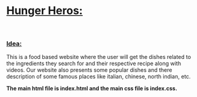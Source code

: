 <b><h1><u>Hunger Heros:</u></h1></b><br>
<b><h3><u>Idea:</u></h3></b> This is a food based website where the user will get the dishes related to the ingredients they search for and their respective recipe along with videos. Our website also presents some popular dishes and there description of some famous places like italian, chinese, north indian, etc.<br>
 
 <b>The main html file is index.html and the main css file is index.css.</b>
                         
